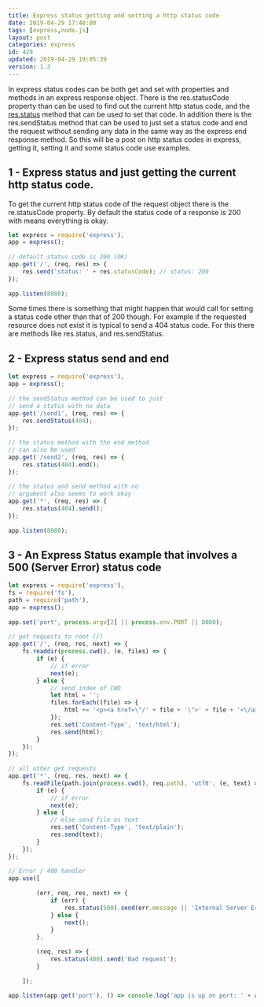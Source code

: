 ```yaml
---
title: Express status getting and setting a http status code
date: 2019-04-29 17:48:00
tags: [express,node.js]
layout: post
categories: express
id: 429
updated: 2019-04-29 19:05:39
version: 1.3
---
```


In express status codes can be both get and set with properties and methods in an express response object. There is the res.statusCode property than can be used to find out the current http status code, and the [res.status](https://expressjs.com/en/api.html#res.status) method that can be used to set that code. In addition there is the res.sendStatus method that can be used to just set a status code and end the request without sending any data in the same way as the express end response method. So this will be a post on http status codes in express, getting it, setting it and some status code use examples.

<!-- more -->

## 1 - Express status and just getting the current http status code.

To get the current http status code of the request object there is the re.statusCode property. By default the status code of a response is 200 with means everything is okay.

```js
let express = require('express'),
app = express();
 
// default status code is 200 (OK)
app.get('/', (req, res) => {
    res.send('status: ' + res.statusCode); // status: 200
});
 
app.listen(8080);
```

Some times there is something that might happen that would call for setting a status code other than that of 200 though. For example if the requested resource does not exist it is typical to send a 404 status code. For this there are methods like res.status, and res.sendStatus.

## 2 - Express status send and end

```js
let express = require('express'),
app = express();
 
// the sendStatus method can be used to just
// send a status with no data
app.get('/send1', (req, res) => {
    res.sendStatus(404);
});
 
// the status method with the end method
// can also be used
app.get('/send2', (req, res) => {
    res.status(404).end();
});
 
// the status and send method with no
// argument also seems to work okay
app.get('*', (req, res) => {
    res.status(404).send();
});
 
app.listen(8080);
```

## 3 - An Express Status example that involves a 500 (Server Error) status code

```js
let express = require('express'),
fs = require('fs'),
path = require('path'),
app = express();
 
app.set('port', process.argv[2] || process.env.PORT || 8080);
 
// get requests to root (/)
app.get('/', (req, res, next) => {
    fs.readdir(process.cwd(), (e, files) => {
        if (e) {
            // if error
            next(e);
        } else {
            // send index of CWD
            let html = '';
            files.forEach((file) => {
                html += '<p><a href=\"/' + file + '\">' + file + '<\/a><\/p>'
            });
            res.set('Content-Type', 'text/html');
            res.send(html);
        }
    });
});
 
// all other get requests
app.get('*', (req, res, next) => {
    fs.readFile(path.join(process.cwd(), req.path), 'utf8', (e, text) => {
        if (e) {
            // if error
            next(e);
        } else {
            // else send file as text
            res.set('Content-Type', 'text/plain');
            res.send(text);
        }
    });
});
 
// Error / 400 handler
app.use([
 
        (err, req, res, next) => {
            if (err) {
                res.status(500).send(err.message || 'Internal Server Error');
            } else {
                next();
            }
        },
 
        (req, res) => {
            res.status(400).send('Bad request');
        }
 
    ]);
 
app.listen(app.get('port'), () => console.log('app is up on port: ' + app.get('port')));
```